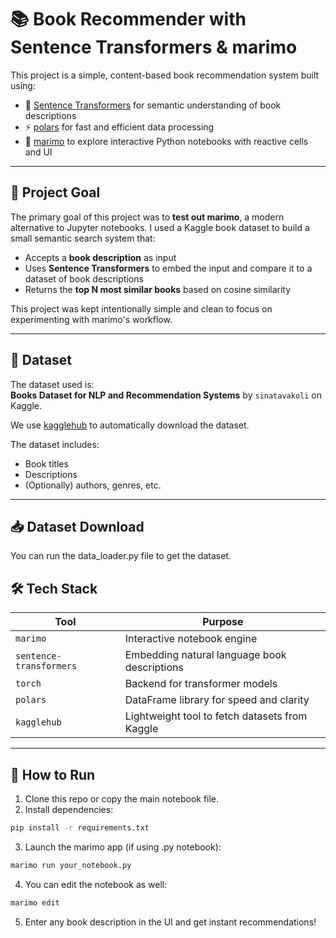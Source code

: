 # 📚 Book Recommender with Sentence Transformers & marimo

This project is a simple, content-based book recommendation system built using:

- 🧠 [Sentence Transformers](https://www.sbert.net/) for semantic understanding of book descriptions
- ⚡ [polars](https://pola.rs/) for fast and efficient data processing
- 🧩 [marimo](https://marimo.io/) to explore interactive Python notebooks with reactive cells and UI

---

## 🎯 Project Goal

The primary goal of this project was to **test out marimo**, a modern alternative to Jupyter notebooks. I used a Kaggle book dataset to build a small semantic search system that:

- Accepts a **book description** as input
- Uses **Sentence Transformers** to embed the input and compare it to a dataset of book descriptions
- Returns the **top N most similar books** based on cosine similarity

This project was kept intentionally simple and clean to focus on experimenting with marimo's workflow.

---

## 📁 Dataset

The dataset used is:  
**Books Dataset for NLP and Recommendation Systems** by `sinatavakoli` on Kaggle.

We use [kagglehub](https://pypi.org/project/kagglehub/) to automatically download the dataset.

The dataset includes:
- Book titles
- Descriptions
- (Optionally) authors, genres, etc.

---

## 📥 Dataset Download

You can run the data_loader.py file to get the dataset.


## 🛠 Tech Stack

| Tool | Purpose |
|------|---------|
| `marimo` | Interactive notebook engine |
| `sentence-transformers` | Embedding natural language book descriptions |
| `torch` | Backend for transformer models |
| `polars` | DataFrame library for speed and clarity |
| `kagglehub` | Lightweight tool to fetch datasets from Kaggle|

---

## 🚀 How to Run

1. Clone this repo or copy the main notebook file.
2. Install dependencies:

```bash
pip install -r requirements.txt
```
3. Launch the marimo app (if using .py notebook):

```bash
marimo run your_notebook.py
```
4. You can edit the notebook as well:
```bash
marimo edit
```
5. Enter any book description in the UI and get instant recommendations!